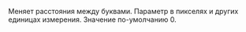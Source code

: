 Меняет расстояния между буквами. Параметр в пикселях и других единицах измерения. Значение по-умолчанию 0.